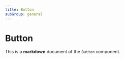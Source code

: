 ```yaml
---
title: Button
subGroup: general
---
```


# Button

This is a **markdown** document of the `Button` component.

<Demo src="./docs/demo1.tsx" />
